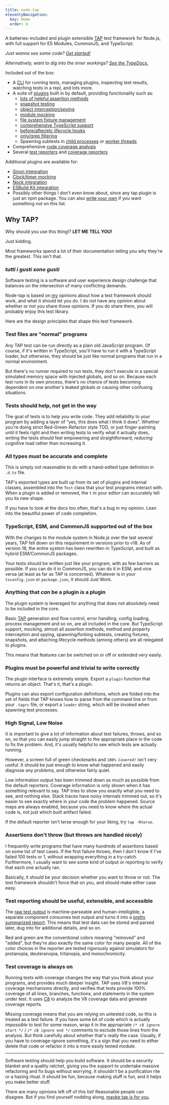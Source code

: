 ```yaml
---
title: node-tap
eleventyNavigation:
  key: Home
  order: 0
---
```


A batteries-included and plugin extensible [<abbr title="Test
Anything Protocol">TAP</abbr>](https://testanything.org) test
framework for Node.js, with full support for ES Modules,
CommonJS, and TypeScript.

_Just wanna see some code? [Get started!](./basics.md)_

_Alternatively, want to dig into the inner workings? [See the
TypeDocs.](https://tapjs.github.io/tapjs)_

Included out of the box:

- A [CLI](/cli.11ty.js) for running tests, managing plugins,
  inspecting test results, watching tests in a repl, and lots
  more.
- A suite of [plugins](./plugins/index.md) built in by default,
  providing functionality such as:
  - [lots of helpful assertion methods](./plugins/asserts.md)
  - [snapshot testing](./plugins/snapshot.md)
  - [object interception/spying](./plugins/intercept.md)
  - [module mocking](./plugins/mock.md)
  - [file system fixture management](./plugins/fixture.md)
  - [comprehensive TypeScript support](./plugins/typescript.md)
  - [before/after/etc lifecycle hooks](./plugins/lifecycle.md)
  - [only/grep filtering](./plugins/filter.md)
  - Spawning subtests in [child processes](./plugins/spawn.md)
    or [worker threads](./plugins/worker.md)
- Comprehensive [code coverage analysis](./coverage.md)
- Several [test reporters](./reporter.md) and [coverage
  reporters](./coverage-report.md)

Additional plugins are available for:

- [Sinon integration](./plugins/sinon.md)
- [Clock/timer mocking](./plugins/clock.md)
- [Nock integration](./plugins/nock.md)
- [ESBuild Kit integration](./plugins/esbuild-kit.md)
- Possibly other things I don't even know about, since any tap
  plugin is just an npm package. You can also [write your
  own](./plugins/create.md) if you want something not on this
  list.

## Why TAP?

Why should you use this thing!? **LET ME TELL YOU!**

Just kidding.

Most frameworks spend a lot of their documentation telling you
why they're the greatest. This isn't that.

### <i lang="it" title="all tastes are tastes">tutti i gusti sono gusti</i>

Software testing is a software and user experience design
challenge that balances on the intersection of many conflicting
demands.

Node-tap is based on [my](http://izs.me) opinions about how a
test framework should work, and what it should let you do. I do
_not_ have any opinion about whether or not you share those
opinions. If you do share them, you will probably enjoy this test
library.

Here are the design principles that shape this test framework.

### Test files are "normal" programs

Any TAP test can be run directly as a plain old JavaScript
program. Of course, if it's written in TypeScript, you'll
have to run it with a TypeScript loader, but otherwise, they
should be just like normal programs that run in a normal
environment.

But there's no runner required to run tests, they don't
execute in a special simulated memory space with injected
globals, and so on. Because each test runs in its own process,
there's no chance of tests becoming dependent on one another's
leaked globals or causing other confusing situations.

### Tests should help, not get in the way

The goal of tests is to help you write code. They add reliability
to your program by adding a layer of "yes, this does what I think
it does". Whether you're doing strict Red-Green-Refactor style
TDD, or just finger-painting until it feels right and then
writing tests to verify what it actually does, writing the tests
should feel empowering and straightforward, _reducing_ cognitive
load rather than increasing it.

### All types must be accurate and complete

This is simply not reasonable to do with a hand-edited type
definition in `.d.ts` file.

TAP's exported types are built up from its set of plugins and
internal classes, assembled into the `Test` class that your test
programs interact with. When a plugin is added or removed, the
`t` in your editor can accurately tell you its new shape.

If you have to look at the docs too often, that's a bug in my
opinion. Lean into the beautiful power of code completion.

### TypeScript, ESM, and CommonJS supported out of the box

With the changes to the module system in Node.js over the
last several years, TAP fell down on this requirement in
versions prior to v18. As of version 18, the entire system has
been rewritten in TypeScript, and built as hybrid ESM/CommonJS
packages.

Your tests should be written just like your program, with as few
barriers as possible. If you can do it in CommonJS, you can do it
in ESM, and vice versa (at least as far as TAP is concerned).
Whatever is in your `tsconfig.json` or `package.json`, it should
Just Work.

### Anything that _can_ be a plugin _is_ a plugin

The plugin system is leveraged for anything that does not
absolutely need to be included in the core.

Basic [TAP](https://testanything.org) generation and flow
control, error handling, config loading, process management and
so on, are all included in the core. But TypeScript support,
mocking, almost all assertion methods, method and property
interception and spying, spawning/forking subtests, creating
fixtures, snapshots, and attaching lifecycle methods (among
others) are all relegated to plugins.

This means that features can be switched on or off or extended
very easily.

### Plugins must be powerful and trivial to write correctly

The plugin interface is extremely simple. Export a `plugin`
function that returns an object. That's it, that's a plugin.

Plugins can also export configuration definitions, which are
folded into the set of fields that TAP knows how to parse from
the command line or from your `.taprc` file, or export a `loader`
string, which will be invoked when spawning test processes.

### High Signal, Low Noise

It is important to give a lot of information about test failures,
throws, and so on, so that you can easily jump straight to the
appropriate place in the code to fix the problem. And, it's
usually helpful to see which tests are actually running.

However, a screen full of green checkmarks and `100% Covered!`
isn't very useful. It should be just enough to know what happened
and easily diagnose any problems, and otherwise fairly quiet.

Low information output has been trimmed down as much as possible
from the default reporters. Coverage information is only shown
when it has something relevant to say. TAP tries to show you
exactly what you need to see, and nothing else. Stack traces have
noisy internals trimmed out, so it's easier to see exactly where
in _your_ code the problem happened. Source maps are always
enabled, because you need to know where the actual code is, not
just which built artifact failed.

If the default reporter isn't terse enough for your liking, try
`tap -Rterse`.

### Assertions don't throw (but throws are handled nicely)

I frequently write programs that have many hundreds of assertions
based on some list of test cases. If the first failure throws,
then I don't know if I've failed 100 tests or 1, without wrapping
everything in a try-catch. Furthermore, I usually want to see
some kind of output or reporting to verify that each one actually
ran.

Basically, it should be your decision whether you want to throw
or not. The test framework shouldn't force that on you, and
should make either case easy.

### Test reporting should be useful, extensible, and accessible

The [raw test output](./tap-format.md) is machine-parseable and
human-intelligible, a separate component consumes test output and
turns it into a [pretty summarized report](/reporter.md). This
means that test data can be stored and parsed later, dug into for
additional details, and so on.

Red and green are the conventional colors meaning "removed" and
"added", but they're also exactly the same color for many people.
All of the color choices in the reporter are tested rigorously
against simulators for protanopia, deuteranopia, tritanopia, and
monochromicity.

### Test coverage is always on

Running tests with coverage changes the way that you think about
your programs, and provides much deeper insight. TAP uses V8's
internal coverage mechanisms directly, and verifies that tests
provide 100% coverage of all lines, branches, functions, and
statements in the system under test. It uses
[C8](https://npmjs.com/c8) to analyze the V8 coverage data and
generate coverage reports.

Missing coverage means that you are relying on untested code, so
this is treated as a test failure. If you have some bit of code
which is actually _impossible_ to test for some reason, wrap it
in the appropriate `/* c8 ignore start */` / `/* c8 ignore end
*/` comments to exclude those lines from the analysis. But think
carefully about whether that's really the case. Usually, if you
have to coverage-ignore something, it's a sign that you need to
either delete that code or refactor it into a more easily tested
module.

---

Software testing should help you build software. It should be a
security blanket and a quality ratchet, giving you the support to
undertake massive refactoring and fix bugs without worrying. It
shouldn't be a purification rite or a hazing ritual. It should be
fun, because making stuff is fun, and it helps you make better
stuff.

There are many opinions left off of this list! Reasonable people
can disagree. But if you find yourself nodding along, [maybe tap
is for you](./basics.md).
